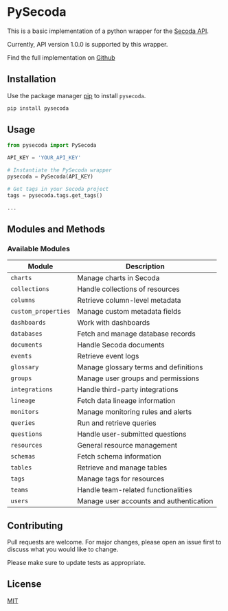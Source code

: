 # PySecoda

This is a basic implementation of a python wrapper for the [Secoda API](https://api.secoda.co/api/schema/redoc/).

Currently, API version 1.0.0 is supported by this wrapper.

Find the full implementation on [Github](https://github.com/Matts52/pysecoda)

## Installation

Use the package manager [pip](https://pip.pypa.io/en/stable/) to install `pysecoda`.

```bash
pip install pysecoda
```

## Usage

```python
from pysecoda import PySecoda

API_KEY = 'YOUR_API_KEY'

# Instantiate the PySecoda wrapper
pysecoda = PySecoda(API_KEY)

# Get tags in your Secoda project
tags = pysecoda.tags.get_tags()

...
```

## Modules and Methods

### **Available Modules**  

| Module               | Description                                      |
|----------------------|--------------------------------------------------|
| `charts`            | Manage charts in Secoda                          |
| `collections`       | Handle collections of resources                  |
| `columns`           | Retrieve column-level metadata                   |
| `custom_properties` | Manage custom metadata fields                    |
| `dashboards`        | Work with dashboards                             |
| `databases`         | Fetch and manage database records                |
| `documents`         | Handle Secoda documents                          |
| `events`            | Retrieve event logs                              |
| `glossary`          | Manage glossary terms and definitions            |
| `groups`            | Manage user groups and permissions               |
| `integrations`      | Handle third-party integrations                  |
| `lineage`           | Fetch data lineage information                   |
| `monitors`          | Manage monitoring rules and alerts               |
| `queries`           | Run and retrieve queries                         |
| `questions`         | Handle user-submitted questions                  |
| `resources`         | General resource management                      |
| `schemas`           | Fetch schema information                         |
| `tables`            | Retrieve and manage tables                       |
| `tags`              | Manage tags for resources                        |
| `teams`             | Handle team-related functionalities              |
| `users`             | Manage user accounts and authentication          |


## Contributing

Pull requests are welcome. For major changes, please open an issue first
to discuss what you would like to change.

Please make sure to update tests as appropriate.

## License

[MIT](https://choosealicense.com/licenses/mit/)
